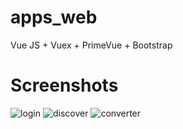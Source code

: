 # apps_web

Vue JS + Vuex + PrimeVue + Bootstrap

# Screenshots
![login](https://user-images.githubusercontent.com/29631083/137338085-cc114657-f483-4699-a4bd-11cbd3659400.png)
![discover](https://user-images.githubusercontent.com/29631083/137338165-7cdd0a8c-2147-405d-99ef-3f8429533e18.png)
![converter](https://user-images.githubusercontent.com/29631083/137338190-371f2f7a-2c8c-496e-9a04-d73cf5598295.png)


